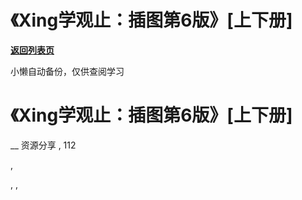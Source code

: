 # 《Xing学观止：插图第6版》[上下册]

[**返回列表页**](/gzh/懒人手册)

小懒自动备份，仅供查阅学习

# 《Xing学观止：插图第6版》[上下册]

__ 资源分享 , 112

,

, ,

